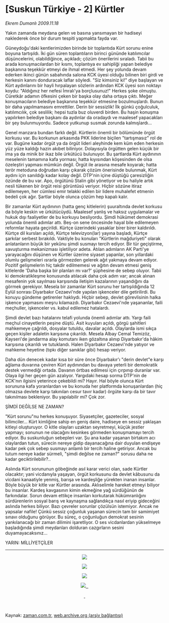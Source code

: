 # [Suskun Türkiye - 2] Kürtler

*Ekrem Dumanlı 2009.11.18*

<tr><td class="metin" colspan="2" style="padding-top: 20px; padding-left: 5px; ">Yakın zamanda meydana gelen ve basına yansımayan bir hadiseyi naklederek önce bir durum tespiti yapmakta fayda var.</td></tr><tr><td class="metin" colspan="2" style="padding-top: 20px; padding-left: 5px; "><p>Güneydoğu'daki kentlerimizden birinde bir toplantıda Kürt sorunu enine boyuna tartışıldı. İki gün süren toplantıların birinci gününde katılımcılar düşüncelerini, olabildiğince, açıkladı; çözüm önerilerini sıraladı. Tabii bu arada konuşmacılardan bir kısmı, toplantıya ev sahipliği yapan belediye başkanına teşekkür etmeyi de ihmal etmedi. Her şey yolunda devam ederken ikinci günün sabahında salona KCK üyesi olduğu bilinen biri girdi ve herkesin kanını donduracak laflar söyledi. "Siz kimsiniz ki!" diye başlayan ve Kürt aydınlarını bir hayli hırpalayan sözlerin ardından KCK üyesi son noktayı koydu: "Aldığınız her nefesi İmralı'ya borçlusunuz!" Herkes şoke olmuştu. Cüretkâr adamın öfkesini çeken bir başka olay daha ortaya çıktı. Meğer konuşmacıların belediye başkanına teşekkür etmesine bozulmuşlardı. Bunun bir daha yapılmamasını emrettiler. Derin bir sessizlik! İlk günkü çoğulculuk, katılımcılık, çok seslilik; hepsi tuzla buz oluverdi birden. Bu haşin konuşma yapılırken belediye başkanı da aydınlar da oradaydı ve maalesef yapacakları bir şey bulunmuyordu. Sadece yutkunup susmak zorunda kalmışlardı...
<p>Genel manzara bundan farklı değil. Kürtlerin önemli bir bölümünde örgüt korkusu var. Bu korkunun arkasında PKK liderine biçilen "tartışmasız" rol de var. Bugüne kadar örgüt ya da örgüt lideri aleyhinde kem küm eden herkesin yüz yüze kaldığı hazin akıbet biliniyor. Dolayısıyla örgütten gelen küçük bir ima ya da minik bir ikaz bile ürkütücü bulunuyor. Bu şartlarda Kürt aydınının meselenin tamamına kafa yorması; hatta kıyısından köşesinden de olsa özeleştiri yapması mümkün değil. Örgüt ile arasına mesafe koyarak; hatta terör metoduna doğrudan karşı çıkarak çözüm önerisinde bulunmak, Kürt aydını için sanıldığı kadar kolay değil. DTP'nin içine düştüğü çaresizliğin özünde de bu var. Apo, örgütünü Stalin gibi yönetiyor ve bu haliyle artık nesli tükenen bir örgüt reisi görüntüsü veriyor. Hiçbir sözüne itiraz edilemeyen, her cümlesi emir telakki edilen bir lidere muhalefet etmenin bedeli çok ağır. Şartlar böyle olunca çözüm hep kapalı kalır.
<p>Bir zamanlar Kürt aydınının (hatta genç kitlelerin) şuuraltında devlet korkusu da böyle keskin ve ürkütücüydü. Maalesef yanlış ve haksız uygulamalar ve hukuk dışı faaliyetler de bu korkuyu besliyordu. Şimdi hükümet demokrasi yolunda önemli adımlar attı. Beş-on sene öncesinde hayal bile edilemeyen reformlar hayata geçirildi. Kürtçe üzerindeki yasaklar birer birer kaldırıldı. Kürtçe dil kursları açıldı, Kürtçe televizyon(lar) yayına başladı, Kürtçe şarkılar serbest bırakıldı. Vaktiyle bu konuları "Kürtlerin mağduriyeti" olarak anlatanların büyük bir yekûnu şimdi susmayı tercih ediyor. Bir tür geçiştirme, savuşturma mekanizması işletiliyor adeta. Atılan adımların AK Parti'ye yarayacağını düşünen ve Kürtler üzerine siyaset yapanlar, son yıllardaki olumlu gelişmeleri ısrarla görmezden gelerek ağıt yakmaya devam ediyor. Pozitif gelişmelerin hiç takdir edilmemesi ve ağıtın devam etmesi geniş kitlelerde 'Daha başka bir planları mı var?' şüphesine de sebep oluyor. Tabii ki demokratikleşme konusunda atılacak daha çok adım var; ancak alınan mesafenin yok sayılması karşısında iletişim kazalarının yaşandığını da görmek gerekiyor. Mesela bir zamanlar Kürt sorunu her tartışıldığında 12 Eylül sonrası Diyarbakır Cezaevi'nde yapılan işkenceler dile getirilirdi. Bu konuyu gündeme getirenler haklıydı. Hiçbir sebep, devlet görevlisinin halka işkence yapmasını meşru kılamazdı. Diyarbakır Cezaevi'nde yaşananlar, faili meçhuller, işkenceler vs. kabul edilemez hatalardı.
<p>Şimdi devlet bazı hatalarını telafi yolunda önemli adımlar attı. Yargı faili meçhul cinayetlerin peşine düştü. Asit kuyuları açıldı, görgü şahitleri mahkemeye çağrıldı, dosyalar tutuldu, davalar açıldı. Olaylarda ismi sıkça geçen kişiler adaletin karşısına çıkarıldı. Mesela Albay Cemal Temizöz, Kayseri'de jandarma alay komutanı iken gözaltına alınıp Diyarbakır'da hâkim karşısına çıkarıldı ve tutuklandı. Halen Diyarbakır Cezaevi'nde yatıyor ve mahkeme heyetine (tıpkı diğer sanıklar gibi) hesap veriyor.
<p>Daha dün denecek kadar kısa bir süre önce Diyarbakır'ı "derin devlet"e karşı ağlama duvarına çeviren Kürt aydınından bu davaya yeterli bir demokratik destek vermediği ortada. Davanın örtbas edilmesi için çırpınıp duranlar var. Olaya ilgi her geçen gün azalıyor. Yargıdaki hesap sorma DTP'nin de KCK'nın ilgisini yeterince çekebildi mi? Hayır. Hal böyle olunca Kürt sorununa kafa yoranlardan ve bu konuda her platformda konuşanlardan (hiç olmazsa devlete karşı takınılan cesur tavır kadar) örgüte karşı da bir tavır takınılması bekleniyor. Bu yapılabilir mi? Çok zor.
<p>ŞİMDİ DEĞİLSE NE ZAMAN?
<p>"Kürt sorunu"nu herkes konuşuyor. Siyasetçiler, gazeteciler, sosyal bilimciler... Kürt kimliğine sahip en geniş daire, hadiseye en sessiz yaklaşan kitleyi oluşturuyor. O kitle olayları uzaktan seyretmeyi, küçük jestler yapmayı; sonunun ne olacağını kesinkes görmeden konuşmamayı tercih ediyor. Bu suskunluğun sebepleri var. Şu ana kadar yaşanan birtakım acı olaylardan tutun, sürecin nereye gidip dayanacağına dair duyulan endişeye kadar pek çok sebep susmayı anlamlı bir tercih haline getiriyor. Ancak bu tutum nereye kadar sürmeli, "şimdi değilse ne zaman?" sorusu daha ne kadar geciktirilebilir?..
<p>Aslında Kürt sorununun göbeğinde asıl karar verici olan, sade Kürtler olacaktır; yani vicdanıyla yaşayan, örgüt korkusunu da devlet kâbusunu da vicdani kanaatiyle yenmiş, barışa ve kardeşliğe yürekten inanan insanlar. Böyle büyük bir kitle var Kürtler arasında. Aklıselimle hareket etmeyi biliyor bu insanlar. Kardeş kavgasının kimin ekmeğine yağ sürdüğünün de farkındalar. Sorun devam ettikçe insanları korkutarak hükümranlığını sürdürenlerin sosyal barış ve kaynaşma sağlandıkça nasıl eriyip gideceğini aslında herkes biliyor. Bazı çevreler sorunlar çözülsün istemiyor. Ancak ne yapsalar nafile! Çünkü sessiz çoğunluk yaşanan sürecin tam bir samimiyet sınavı olduğunu görüyor. Bu süreç, o çoğunluğun demokrat sesinin yankılanacağı bir zaman dilimini işaretliyor. O ses vicdanlardan yükselmeye başladığında şimdi meydanları dolduran cazgırların sesini duyamayacaksınız... 
<p>YARIN: MİLLİYETÇİLER
<p>
<hr/><p align="center"><a href="http://web.archive.org/web/20100109143438/http://www.zaman.com.tr/haber.do?haberno=916599" target="_blank">
<img border="0" src="http://web.archive.org/web/20100109143438im_/http://medya.zaman.com.tr/2009/11/17/ym_ekremdumanli_k.jpg"/></a></p>
<p align="center"></p>
<p align="center"><a href="http://web.archive.org/web/20100109143438/http://www.zaman.com.tr/haber.do?haberno=917085" target="_blank">
<img border="0" src="http://web.archive.org/web/20100109143438im_/http://medya.zaman.com.tr/2009/11/18/ym_ekremdumanli_k.jpg"/>
</a></p>
<p align="center">
<a href="http://web.archive.org/web/20100109143438/http://www.zaman.com.tr/haber.do?haberno=917574" target="_blank">
<img border="0" src="http://web.archive.org/web/20100109143438im_/http://medya.zaman.com.tr/2009/11/19/ym_ekremdumanli_k.jpg"/></a></p>
<p align="center">
<a href="http://web.archive.org/web/20100109143438/http://www.zaman.com.tr/haber.do?haberno=917971" target="_blank">
<img border="0" src="http://web.archive.org/web/20100109143438im_/http://medya.zaman.com.tr/2009/11/20/ym_dumanli_k.jpg"/> </a>
<a href="http://web.archive.org/web/20100109143438/http://www.zaman.com.tr/haber.do?haberno=917574" target="_blank"> </a></p>
<p align="center">
<a href="http://web.archive.org/web/20100109143438/http://www.zaman.com.tr/haber.do?haberno=916599" target="_blank">
 </a></p>
<br/></p></p></p></p></p></p></p></p></p></p></td></tr>

Kaynak: [zaman.com.tr](http://zaman.com.tr/yazar.do?yazino=917085), [web.archive.org (arşiv bağlantısı)](http://web.archive.org/web/20100109143438/http://www.zaman.com.tr:80/yazar.do?yazino=917085)
